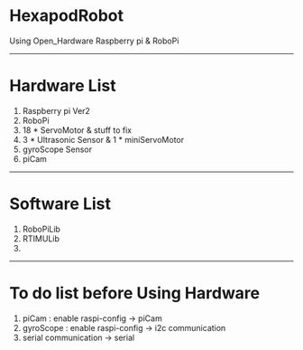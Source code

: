 HexapodRobot
==============
Using Open_Hardware Raspberry pi & RoboPi

-----------------------------------------
# Hardware List
1. Raspberry pi Ver2
2. RoboPi
3. 18 * ServoMotor & stuff to fix
4. 3 * Ultrasonic Sensor & 1 * miniServoMotor
5. gyroScope Sensor
6. piCam

-----------------------------------------
# Software List
1. RoboPiLib
2. RTIMULib
3. 

-----------------------------------------
# To do list before Using Hardware
1. piCam : enable raspi-config -> piCam
2. gyroScope : enable raspi-config -> i2c communication
3. serial communication -> serial
